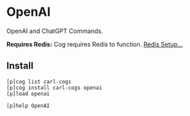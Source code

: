 # OpenAI

OpenAI and ChatGPT Commands.

**Requires Redis:** Cog requires Redis to function. [Redis Setup...](../README.md#redis)

## Install

```text
[p]cog list carl-cogs
[p]cog install carl-cogs openai
[p]load openai

[p]help OpenAI
```